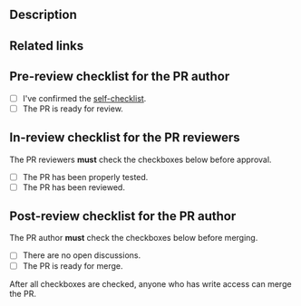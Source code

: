 ## Description

<!-- Write a brief description of this PR. -->

## Related links

<!-- Write the links related to this PR. Private links should be clearly marked as private, for example, '[FOO COMPANY INTERNAL LINK](https://example.com)'. -->

## Pre-review checklist for the PR author

- [ ] I've confirmed the [self-checklist]([https://github.com/tier4/caret/blob/main/.github/CONTRIBUTING.md](https://docs.google.com/spreadsheets/d/1p5KMcm752iCySHJz0xL1qf6fcLDKprbo/edit#gid=863618628)).
- [ ] The PR is ready for review.

## In-review checklist for the PR reviewers

The PR reviewers **must** check the checkboxes below before approval.

- [ ] The PR has been properly tested.
- [ ] The PR has been reviewed.

## Post-review checklist for the PR author

The PR author **must** check the checkboxes below before merging.

- [ ] There are no open discussions.
- [ ] The PR is ready for merge.

After all checkboxes are checked, anyone who has write access can merge the PR.
